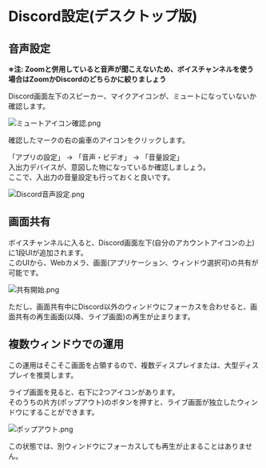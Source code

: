 # Discord設定(デスクトップ版)

## 音声設定

**※注: Zoomと併用していると音声が聞こえないため、ボイスチャンネルを使う場合はZoomかDiscordのどちらかに絞りましょう**

Discord画面左下のスピーカー、マイクアイコンが、ミュートになっていないか確認します。

![ミュートアイコン確認.png](https://qiita-image-store.s3.ap-northeast-1.amazonaws.com/0/249644/f743bca7-27cc-b694-ed24-564b176b38ac.png)

確認したマークの右の歯車のアイコンをクリックします。

「アプリの設定」 -> 「音声・ビデオ」 -> 「音量設定」  
入出力デバイスが、意図した物になっているか確認しましょう。  
ここで、入出力の音量設定も行っておくと良いです。

![Discord音声設定.png](https://qiita-image-store.s3.ap-northeast-1.amazonaws.com/0/249644/39e9b389-6ee1-b6ad-837c-02a7b181e1d3.png)

## 画面共有

ボイスチャンネルに入ると、Discord画面左下(自分のアカウントアイコンの上)に1段UIが追加されます。  
このUIから、Webカメラ、画面(アプリケーション、ウィンドウ選択可)の共有が可能です。

![共有開始.png](https://qiita-image-store.s3.ap-northeast-1.amazonaws.com/0/249644/5cbbc9b0-bdf2-d3a8-03fb-e6259e90d29a.png)

ただし、画面共有中にDiscord以外のウィンドウにフォーカスを合わせると、画面共有の再生画面(以降、ライブ画面)の再生が止まります。

## 複数ウィンドウでの運用

この運用はそこそこ画面を占領するので、複数ディスプレイまたは、大型ディスプレイを推奨します。

ライブ画面を見ると、右下に2つアイコンがあります。  
そのうちの片方(ポップアウト)のボタンを押すと、ライブ画面が独立したウィンドウにすることができます。

![ポップアウト.png](https://qiita-image-store.s3.ap-northeast-1.amazonaws.com/0/249644/ca2a1a9e-b90b-6b01-52b8-2c5247271663.png)

この状態では、別ウィンドウにフォーカスしても再生が止まることはありません。
